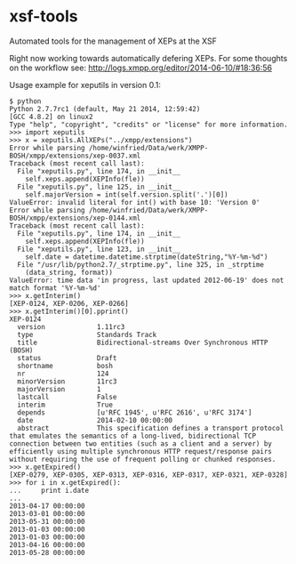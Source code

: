xsf-tools
=========

Automated tools for the management of XEPs at the XSF

Right now working towards automatically defering XEPs. For some thoughts on the workflow see:
http://logs.xmpp.org/editor/2014-06-10/#18:36:56

Usage example for xeputils in version 0.1:

	$ python
	Python 2.7.7rc1 (default, May 21 2014, 12:59:42) 
	[GCC 4.8.2] on linux2
	Type "help", "copyright", "credits" or "license" for more information.
	>>> import xeputils
	>>> x = xeputils.AllXEPs("../xmpp/extensions")
	Error while parsing /home/winfried/Data/werk/XMPP-BOSH/xmpp/extensions/xep-0037.xml
	Traceback (most recent call last):
	  File "xeputils.py", line 174, in __init__
	    self.xeps.append(XEPInfo(fle))
	  File "xeputils.py", line 125, in __init__
	    self.majorVersion = int(self.version.split('.')[0])
	ValueError: invalid literal for int() with base 10: 'Version 0'
	Error while parsing /home/winfried/Data/werk/XMPP-BOSH/xmpp/extensions/xep-0144.xml
	Traceback (most recent call last):
	  File "xeputils.py", line 174, in __init__
	    self.xeps.append(XEPInfo(fle))
	  File "xeputils.py", line 123, in __init__
	    self.date = datetime.datetime.strptime(dateString,"%Y-%m-%d")
	  File "/usr/lib/python2.7/_strptime.py", line 325, in _strptime
	    (data_string, format))
	ValueError: time data 'in progress, last updated 2012-06-19' does not match format '%Y-%m-%d'
	>>> x.getInterim()
	[XEP-0124, XEP-0206, XEP-0266]
	>>> x.getInterim()[0].pprint()
	XEP-0124
	  version             1.11rc3
	  type                Standards Track
	  title               Bidirectional-streams Over Synchronous HTTP (BOSH)
	  status              Draft
	  shortname           bosh
	  nr                  124
	  minorVersion        11rc3
	  majorVersion        1
	  lastcall            False
	  interim             True
	  depends             [u'RFC 1945', u'RFC 2616', u'RFC 3174']
	  date                2014-02-10 00:00:00
	  abstract            This specification defines a transport protocol that emulates the semantics of a long-lived, bidirectional TCP connection between two entities (such as a client and a server) by efficiently using multiple synchronous HTTP request/response pairs without requiring the use of frequent polling or chunked responses.
	>>> x.getExpired()
	[XEP-0279, XEP-0305, XEP-0313, XEP-0316, XEP-0317, XEP-0321, XEP-0328]
	>>> for i in x.getExpired():
	...     print i.date
	... 
	2013-04-17 00:00:00
	2013-03-01 00:00:00
	2013-05-31 00:00:00
	2013-01-03 00:00:00
	2013-01-03 00:00:00
	2013-04-16 00:00:00
	2013-05-28 00:00:00


